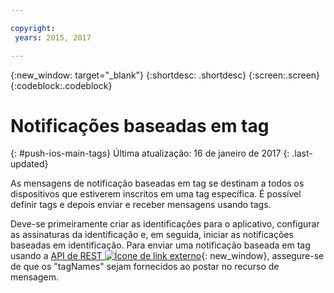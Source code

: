 ```yaml
---

copyright:
 years: 2015, 2017

---
```


{:new_window: target="_blank"}
{:shortdesc: .shortdesc}
{:screen:.screen}
{:codeblock:.codeblock}

# Notificações baseadas em tag 
{: #push-ios-main-tags}
Última atualização: 16 de janeiro de 2017
{: .last-updated}

As mensagens de notificação baseadas em tag se destinam a todos os dispositivos que estiverem inscritos em
uma tag específica. É possível
definir tags e depois enviar e receber mensagens usando
  tags. 

Deve-se
primeiramente criar as identificações para o aplicativo, configurar as assinaturas da identificação
e, em seguida, iniciar as notificações baseadas em identificação. Para enviar uma notificação baseada em tag usando a [API de REST ![Ícone de link externo](../../icons/launch-glyph.svg "Ícone de link externo")](https://mobile.{DomainName}/imfpush/ "Ícone de link externo"){: new_window}, assegure-se de que os "tagNames" sejam fornecidos ao postar no recurso de mensagem. 

